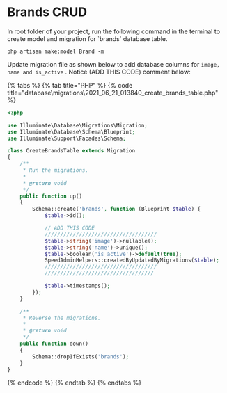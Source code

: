 # Brands CRUD

In root folder of your project, run the following command in the terminal to create model and migration for \`brands\` database table.

```text
php artisan make:model Brand -m
```

Update migration file as shown below to add database columns for `image, name and is_active` . Notice \(ADD THIS CODE\) comment below:

{% tabs %}
{% tab title="PHP" %}
{% code title="database\\migrations\\2021\_06\_21\_013840\_create\_brands\_table.php" %}
```php
<?php

use Illuminate\Database\Migrations\Migration;
use Illuminate\Database\Schema\Blueprint;
use Illuminate\Support\Facades\Schema;

class CreateBrandsTable extends Migration
{
    /**
     * Run the migrations.
     *
     * @return void
     */
    public function up()
    {
        Schema::create('brands', function (Blueprint $table) {
            $table->id();

            // ADD THIS CODE
            ////////////////////////////////////
            $table->string('image')->nullable();
            $table->string('name')->unique();
            $table->boolean('is_active')->default(true);
            SpeedAdminHelpers::createdByUpdatedByMigrations($table);
            ////////////////////////////////////
            ///////////////////////////////////

            $table->timestamps();
        });
    }

    /**
     * Reverse the migrations.
     *
     * @return void
     */
    public function down()
    {
        Schema::dropIfExists('brands');
    }
}

```
{% endcode %}
{% endtab %}
{% endtabs %}

